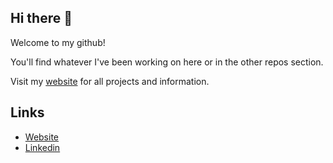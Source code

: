 ## Hi there 👋

Welcome to my github! 

You'll find whatever I've been working on here or in the other repos section.

Visit my [website](https://byanthny.com/) for all projects and information.

## Links
- [Website](https://byanthny.com/)
- [Linkedin](https://www.linkedin.com/in/byanthny/)

